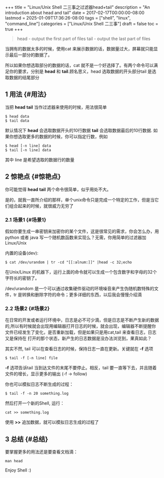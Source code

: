 +++
title = "Linux/Unix Shell 二三事之过滤器head+tail"
description = "An introduction about head and tail"
date = 2017-02-17T00:00:00-08:00
lastmod = 2025-01-09T17:36:26-08:00
tags = ["shell", "linux", "command_line"]
categories = ["Linux/Unix Shell 二三事"]
draft = false
toc = true
+++

> head - output the first part of files
> tail - output the last part of files

当拥有的数据太多的时候，使用cat 来展示数据的话，数据量过大，屏幕就只能显示最后一部分的数据了。

所以如果你想选取部分的数据的话，cat 就不是一个好选择了。有两个命令可以满足你的要求，分别是 **head** 和 **tail**.顾名思义，head 选取数据的开头部分tail 是选取数据的结尾部分


## <span class="section-num">1</span> 用法 {#用法}

当把 **head** **tail** 当作过滤器来使用的时候，用法很简单

```shell
$ head data
$ tail data
```

默认情况下 **head** 会选取数据开头的10行数据 **tail** 会选取数据最后的10行数据. 如果你想选取更多的数据的时候，你可以指定行数，例如

```shell
$ head [-n line] data
$ tail [-n line] data
```

其中 line 是希望选取的数据行的数量


## <span class="section-num">2</span> 惊艳点 {#惊艳点}

你可能觉得 **head** **tail** 两个命令很简单，似乎用处不大。

是的，就我一直所介绍的那样，单个unix命令只是完成一个特定的工作，但是当它们组合起来的时候，就很威力无穷了


### <span class="section-num">2.1</span> 场景1 {#场景1}

假如你要生成一串密钥来加密你的某个文件，这是很常见的需求，你会怎么办，用python 或者 java 写一个随机数函数来实现么？无需，你用简单的过滤器加Linux/Unix

内置的设备(dev):

```shell
$ cat /dev/urandom | tr -cd "[[:alnum:]]" |head -c 32;echo
```

在Unix/Linux 的机器下，运行上面的命令就可以生成一个包含数字和字母的32个字符长的密钥了。

/dev/urandom 是一个可以通过收集硬件驱动的环境噪音来产生伪随机数特殊的文件，tr 是转换和删除字符的命令；更多详细的东西，以后我会慢慢介绍滴


### <span class="section-num">2.2</span> 场景2 {#场景2}

在日常的开发或者运行环境中，日志是必不可少滴，但是日志是不断产生新的数据的,所以有时候就会出现用编辑器打开日志的时候，就会出现，编辑器不断提醒你文件已经发生了变化，是否重新加载，但是如果只是用cat,tail 来查看日志，日志又是保持在
打开的那个状态，新产生的日志数据是没办法浏览到，果真如此？

其实不然, tail 可以在查看日志的时候，保持日志一直在更新。关键就在 **-f** 选项

```shell
$ tail -f [-n line] file
```

**-f** 选项告诉tail 当到达文件的末尾不要停止。相反，tail 要一直等下去，并且随着文件的增长，显示更多的输出 (-f -&gt; follow)

你也可以模拟日志不断生成的过程：

```shell
$ tail -f -n 20 something.log
```

然后打开一个新的Shell, 运行：

```shell
cat >> something.log
```

使用 **&gt;&gt;** 追加数据，就可以模拟日志生成的过程了


## <span class="section-num">3</span> 总结 {#总结}

要掌握更多的用法还是要查看文档滴：

```shell
man head
```

Enjoy Shell :)
